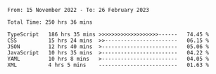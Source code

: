 <!-- <div align="center">
  
  ![](https://raw.githubusercontent.com/iaizawa0623/github-stats/master/generated/overview.svg#gh-dark-mode-only)
  ![](https://raw.githubusercontent.com/iaizawa0623/github-stats/master/generated/overview.svg#gh-light-mode-only)
  ![](https://raw.githubusercontent.com/iaizawa0623/github-stats/master/generated/languages.svg#gh-dark-mode-only)
  ![](https://raw.githubusercontent.com/iaizawa0623/github-stats/master/generated/languages.svg#gh-light-mode-only)

</div> -->


<!--
<a href="https://github.com/anuraghazra/github-readme-stats">
  <img src="https://github-readme-stats.vercel.app/api?username=iaizawa0623&show_icons=true&count_private=true&theme=dracula&line_height=40" />
  <img src="https://github-readme-stats.vercel.app/api/top-langs/?username=iaizawa0623&count_private=true&theme=dracula" />
</a>

***
-->

<!--START_SECTION:waka-->

```text
From: 15 November 2022 - To: 26 February 2023

Total Time: 250 hrs 36 mins

TypeScript   186 hrs 35 mins >>>>>>>>>>>>>>>>>>>------   74.45 %
CSS          15 hrs 24 mins  >>-----------------------   06.15 %
JSON         12 hrs 40 mins  >------------------------   05.06 %
JavaScript   10 hrs 35 mins  >------------------------   04.22 %
YAML         10 hrs 8 mins   >------------------------   04.05 %
XML          4 hrs 5 mins    -------------------------   01.63 %
```

<!--END_SECTION:waka-->
